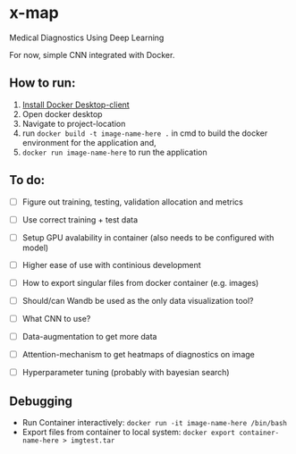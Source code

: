# x-map
Medical Diagnostics Using Deep Learning

For now, simple CNN integrated with Docker.


## How to run:
1. [Install Docker Desktop-client](https://www.docker.com/get-started)
3. Open docker desktop
4. Navigate to project-location
5. run ```docker build -t image-name-here .``` in cmd to build the docker environment for the application and,
6. ```docker run image-name-here``` to run the application


## To do:
- [ ] Figure out training, testing, validation allocation and metrics
- [ ] Use correct training + test data
- [ ] Setup GPU avalability in container (also needs to be configured with model)
- [ ] Higher ease of use with continious development
- [ ] How to export singular files from docker container (e.g. images)
- [ ] Should/can Wandb be used as the only data visualization tool?
- [ ] What CNN to use?
- [ ] Data-augmentation to get more data
- [ ] Attention-mechanism to get heatmaps of diagnostics on image
- [ ] Hyperparameter tuning (probably with bayesian search)


## Debugging
- Run Container interactively: ```docker run -it image-name-here /bin/bash```
- Export files from container to local system: ```docker export container-name-here > imgtest.tar```
